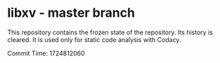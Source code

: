 # libxv - master branch

This repository contains the frozen state of the repository.
Its history is cleared. It is used only for static code
analysis with Codacy.

Commit Time: 1724812060